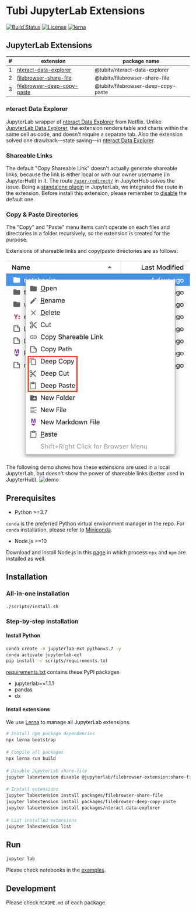 # Tubi JupyterLab Extensions

[![Build Status](https://travis-ci.org/Tubitv/jupyterlab-extensions.svg?branch=master)](https://travis-ci.org/Tubitv/jupyterlab-extensions)
[![License](https://img.shields.io/badge/License-BSD%203--Clause-blue.svg)](https://opensource.org/licenses/BSD-3-Clause)
[![lerna](https://img.shields.io/badge/maintained%20with-lerna-cc00ff.svg)](https://lerna.js.org/)

## JupyterLab Extensions

|#|extension|package name|
|---|---|---|
|1|[nteract-data-explorer](packages/nteract-data-explorer/README.md)|@tubitv/nteract-data-explorer|
|2|[filebrowser-share-file](packages/filebrowser-share-file/README.md)|@tubitv/filebrowser-share-file|
|3|[filebrowser-deep-copy-paste](packages/filebrowser-deep-copy-paste/README.md)|@tubitv/filebrowser-deep-copy-paste|

### nteract Data Explorer
JupyterLab wrapper of [nteract Data Explorer](https://github.com/nteract/data-explorer) from Netflix. Unlike [JupyterLab Data Explorer](https://github.com/jupyterlab/jupyterlab-data-explorer), the extension renders table and charts within the same cell as code, and doesn't require a separate tab. Also the extension solved one drawback&mdash;state saving&mdash;in [nteract Data Explorer](https://blog.nteract.io/designing-the-nteract-data-explorer-f4476d53f897).  

### Shareable Links
The default "Copy Shareable Link" doesn't actually generate shareable links, because the link is either local or with our owner username (in JupyterHub) in it. The route [`/user-redirect/`](https://jupyterhub.readthedocs.io/en/stable/reference/urls.html#user-redirect) in JupyterHub solves the issue. Being a [standalone plugin](https://github.com/jupyterlab/jupyterlab/issues/5388) in JupyterLab, we integrated the route in the extension. Before install this extension, please remember to [disable](https://jupyterlab.readthedocs.io/en/stable/developer/extension_points.html#copy-shareable-link) the default one.

### Copy & Paste Directories
The "Copy" and "Paste" menu items can't operate on each files and directories in a folder recursively, so the extension is created for the purpose.  

Extensions of shareable links and copy/paste directories are as follows:

![menu items](images/menu-items.png)

The following demo shows how these extensions are used in a local JupyterLab, but doesn't show the power of shareable links (better used in JupyterHub).
![demo](images/demo.gif)

## Prerequisites

- Python >=3.7

`conda` is the preferred Python virtual environment manager in the repo. For `conda` installation, please refer to [Miniconda](https://docs.conda.io/en/latest/miniconda.html).
- Node.js >=10

Download and install Node.js in this [page](https://nodejs.org/en/download/) in which process `npx` and `npm` are installed as well.

## Installation

### All-in-one installation

```bash
./scripts/install.sh
```

### Step-by-step installation

#### Install Python

```bash
conda create -n jupyterlab-ext python=3.7 -y
conda activate jupyterlab-ext
pip install -r scripts/requirements.txt
```

[requirements.txt](./scripts/requirements.txt) contains these PyPI packages
- jupyterlab==1.1.1
- pandas
- dx

#### Install extensions

We use [Lerna](https://github.com/lerna/lerna) to manage all JupyterLab extensions.

```bash
# Install npm package dependencies
npx lerna bootstrap

# Compile all packages
npx lerna run build

# Disable JupyterLab share-file
jupyter labextension disable @jupyterlab/filebrowser-extension:share-file

# Install extensions
jupyter labextension install packages/filebrowser-share-file
jupyter labextension install packages/filebrowser-deep-copy-paste
jupyter labextension install packages/nteract-data-explorer

# List installed extensions
jupyter labextension list
```

## Run
```bash
jupyter lab
```
Please check notebooks in the [examples](./examples).

## Development
Please check `README.md` of each package.
